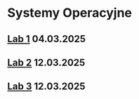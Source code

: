 # Systemy Operacyjne

## [Lab 1](./Labs/cw01.md) 04.03.2025

## [Lab 2](./Labs/cw02.md) 12.03.2025

## [Lab 3](./Labs/cw03.md) 12.03.2025